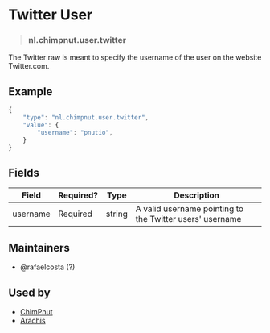 <!-- give your raw a title -->
# Twitter User

<!-- specify the "type" for your raw -->
> ### nl.chimpnut.user.twitter

<!-- provide a description of what your raw represents -->
The Twitter raw is meant to specify the username of the user on the website Twitter.com.

<!-- provide at least one example of what your raw might look like in the wild -->
## Example

~~~ js
{
    "type": "nl.chimpnut.user.twitter",
    "value": {
        "username": "pnutio",
    }
}
~~~

<!-- provide a complete description of the fields in the "value" object for your raw -->
## Fields

| Field         | Required? | Type   | Description                                                 |
| -----         | --------- | ----   | -----------                                                 |
| username      | Required  | string | A valid username pointing to the Twitter users' username    |

<!-- provide a way to contact you -->
## Maintainers
* @rafaelcosta (?)

<!-- provide references to compatible apps / service -->
## Used by
* [ChimPnut](https://itunes.apple.com/us/app/chimpnut-microblog-pm-chat/id1198300163?mt=8)
* [Arachis](https://itunes.apple.com/br/app/arachis/id1200781062?mt=8)